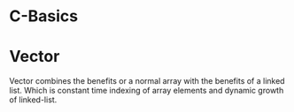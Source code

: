 # C-Basics

# Vector
Vector combines the benefits or a normal array with
the benefits of a linked list.
Which is constant time indexing of array elements
and dynamic growth of linked-list.
